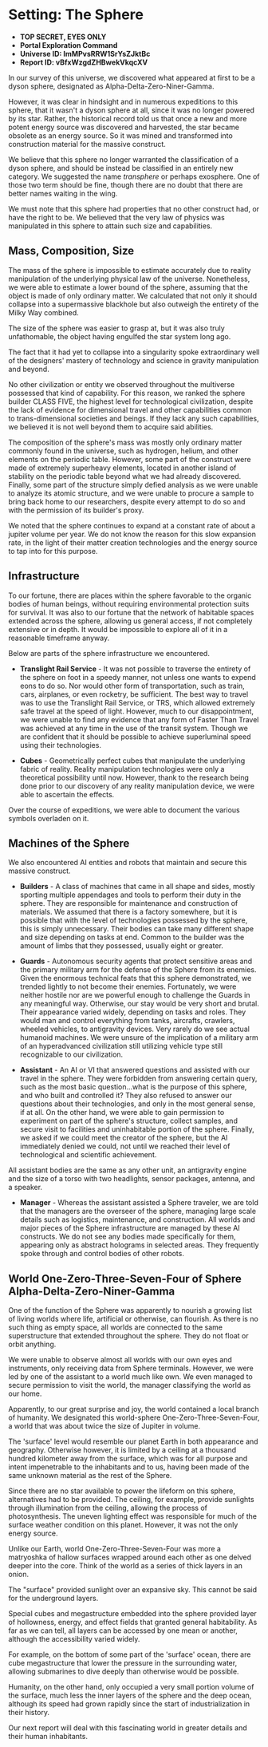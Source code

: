 # Setting: The Sphere

* **TOP SECRET, EYES ONLY**
* **Portal Exploration Command**
* **Universe ID: ImMPvsRRW1SrYsZJktBc**
* **Report ID: vBfxWzgdZHBwekVkqcXV**

In our survey of this universe, we discovered what appeared at first to be a dyson sphere, designated as Alpha-Delta-Zero-Niner-Gamma.

However, it was clear in hindsight and in numerous expeditions to this sphere, that it wasn't a dyson sphere at all, since it was no longer powered by its star. Rather, the historical record told us that once a new and more potent energy source was discovered and harvested, the star became obsolete as an energy source. So it was mined and transformed into construction material for the massive construct.

We believe that this sphere no longer warranted the classification of a dyson sphere, and should be instead be classified in an entirely new category. We suggested the name *transphere* or perhaps exosphere. One of those two term should be fine, though there are no doubt that there are better names waiting in the wing.

We must note that this sphere had properties that no other construct had, or have the right to be. We believed that the very law of physics was manipulated in this sphere to attain such size and capabilities.

## **Mass, Composition, Size**

The mass of the sphere is impossible to estimate accurately due to reality manipulation of the underlying physical law of the universe. Nonetheless, we were able to estimate a lower bound of the sphere, assuming that the object is made of only ordinary matter. We calculated that not only it should collapse into a supermassive blackhole but also outweigh the entirety of the Milky Way combined.

The size of the sphere was easier to grasp at, but it was also truly unfathomable, the object having engulfed the star system long ago.

The fact that it had yet to collapse into a singularity spoke extraordinary well of the designers' mastery of technology and science in gravity manipulation and beyond.

No other civilization or entity we observed throughout the multiverse possessed that kind of capability. For this reason, we ranked the sphere builder CLASS FIVE, the highest level for technological civilization, despite the lack of evidence for dimensional travel and other capabilities common to trans-dimensional societies and beings. If they lack any such capabilities, we believed it is not well beyond them to acquire said abilities.

The composition of the sphere's mass was mostly only ordinary matter commonly found in the universe, such as hydrogen, helium, and other elements on the periodic table. However, some part of the construct were made of extremely superheavy elements, located in another island of stability on the periodic table beyond what we had already discovered. Finally, some part of the structure simply defied analysis as we were unable to analyze its atomic structure, and we were unable to procure a sample to bring back home to our researchers, despite every attempt to do so and with the permission of its builder's proxy.

We noted that the sphere continues to expand at a constant rate of about a jupiter volume per year. We do not know the reason for this slow expansion rate, in the light of their matter creation technologies and the energy source to tap into for this purpose.

## **Infrastructure**

To our fortune, there are places within the sphere favorable to the organic bodies of human beings, without requiring environmental protection suits for survival. It was also to our fortune that the network of habitable spaces extended across the sphere, allowing us general access, if not completely extensive or in depth. It would be impossible to explore all of it in a reasonable timeframe anyway.

Below are parts of the sphere infrastructure we encountered.

* **Translight Rail Service** - It was not possible to traverse the entirety of the sphere on foot in a speedy manner, not unless one wants to expend eons to do so. Nor would other form of transportation, such as train, cars, airplanes, or even rocketry, be sufficient. The best way to travel was to use the Translight Rail Service, or TRS, which allowed extremely safe travel at the speed of light. However, much to our disappointment, we were unable to find any evidence that any form of Faster Than Travel was achieved at any time in the use of the transit system. Though we are confident that it should be possible to achieve superluminal speed using their technologies.

* **Cubes** - Geometrically perfect cubes that manipulate the underlying fabric of reality. Reality manipulation technologies were only a theoretical possibility until now. However, thank to the research being done prior to our discovery of any reality manipulation device, we were able to ascertain the effects.

Over the course of expeditions, we were able to document the various symbols overladen on it.

## **Machines of the Sphere**

We also encountered AI entities and robots that maintain and secure this massive construct.

* **Builders** - A class of machines that came in all shape and sides, mostly sporting multiple appendages and tools to perform their duty in the sphere. They are responsible for maintenance and construction of materials. We assumed that there is a factory somewhere, but it is possible that with the level of technologies possessed by the sphere, this is simply unnecessary. Their bodies can take many different shape and size depending on tasks at end. Common to the builder was the amount of limbs that they possessed, usually eight or greater.

* **Guards** - Autonomous security agents that protect sensitive areas and the primary military arm for the defense of the Sphere from its enemies. Given the enormous technical feats that this sphere demonstrated, we trended lightly to not become their enemies. Fortunately, we were neither hostile nor are we powerful enough to challenge the Guards in any meaningful way. Otherwise, our stay would be very short and brutal. Their appearance varied widely, depending on tasks and roles. They would man and control everything from tanks, aircrafts, crawlers, wheeled vehicles, to antigravity devices. Very rarely do we see actual humanoid machines. We were unsure of the implication of a military arm of an hyperadvanced civilization still utilizing vehicle type still recognizable to our civilization.

* **Assistant** - An AI or VI that answered questions and assisted with our travel in the sphere. They were forbidden from answering certain query, such as the most basic question...what is the purpose of this sphere, and who built and controlled it? They also refused to answer our questions about their technologies, and only in the most general sense, if at all. On the other hand, we were able to gain permission to experiment on part of the sphere's structure, collect samples, and secure visit to facilities and uninhabitable portion of the sphere. Finally, we asked if we could meet the creator of the sphere, but the AI immediately denied we could, not until we reached their level of technological and scientific achievement.

All assistant bodies are the same as any other unit, an antigravity engine and the size of a torso with two headlights, sensor packages, antenna, and a speaker.

* **Manager** - Whereas the assistant assisted a Sphere traveler, we are told that the managers are the overseer of the sphere, managing large scale details such as logistics, maintenance, and construction. All worlds and major pieces of the Sphere infrastructure are managed by these AI constructs. We do not see any bodies made specifically for them, appearing only as abstract holograms in selected areas. They frequently spoke through and control bodies of other robots.

## **World One-Zero-Three-Seven-Four of Sphere Alpha-Delta-Zero-Niner-Gamma**

One of the function of the Sphere was apparently to nourish a growing list of living worlds where life, artificial or otherwise, can flourish. As there is no such thing as empty space, all worlds are connected to the same superstructure that extended throughout the sphere. They do not float or orbit anything.

We were unable to observe almost all worlds with our own eyes and instruments, only receiving data from Sphere terminals. However, we were led by one of the assistant to a world much like own. We even managed to secure permission to visit the world, the manager classifying the world as our home.

Apparently, to our great surprise and joy, the world contained a local branch of humanity. We designated this world-sphere One-Zero-Three-Seven-Four, a world that was about twice the size of Jupiter in volume.

The 'surface' level would resemble our planet Earth in both appearance and geography. Otherwise however, it is limited by a ceiling at a thousand hundred kilometer away from the surface, which was for all purpose and intent impenetrable to the inhabitants and to us, having been made of the same unknown material as the rest of the Sphere.

Since there are no star available to power the lifeform on this sphere, alternatives had to be provided. The ceiling, for example, provide sunlights through illumination from the ceiling, allowing the process of photosynthesis. The uneven lighting effect was responsible for much of the surface weather condition on this planet. However, it was not the only energy source.

Unlike our Earth, world One-Zero-Three-Seven-Four was more a matryoshka of hallow surfaces wrapped around each other as one delved deeper into the core. Think of the world as a series of thick layers in an onion.

The "surface" provided sunlight over an expansive sky. This cannot be said for the underground layers.

Special cubes and megastructure embedded into the sphere provided layer of hollowness, energy, and effect fields that granted general habitability. As far as we can tell, all layers can be accessed by one mean or another, although the accessibility varied widely.

For example, on the bottom of some part of the 'surface' ocean, there are cube megastructure that lower the pressure in the surrounding water, allowing submarines to dive deeply than otherwise would be possible.

Humanity, on the other hand, only occupied a very small portion volume of the surface, much less the inner layers of the sphere and the deep ocean, although its speed had grown rapidly since the start of industrialization in their history.

Our next report will deal with this fascinating world in greater details and their human inhabitants.
